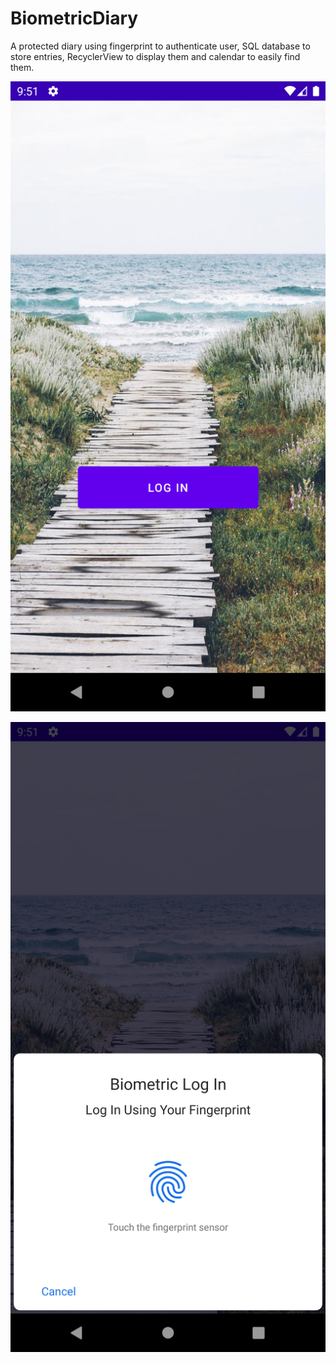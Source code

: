 # BiometricDiary
A protected diary using fingerprint to authenticate user, SQL database to store entries, RecyclerView to display them and calendar to easily find them.

![logIn](https://github.com/Niko-Leskinen/BiometricDiary/blob/master/resources/logIn.png?raw=true)

![biometricPrompt](https://github.com/Niko-Leskinen/BiometricDiary/blob/master/resources/biometricPrompt.png?raw=true)
